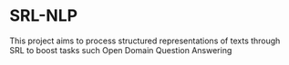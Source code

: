 SRL-NLP
=======

This project aims to process structured representations of texts through SRL to boost tasks such Open Domain Question Answering
